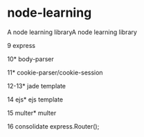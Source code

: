 # node-learning
A node learning libraryA node learning library

9   express 

10*  body-parser  

11*   cookie-parser/cookie-session

12-13*   jade template

14 ejs* ejs template

15 multer* multer

16 consolidate  express.Router();